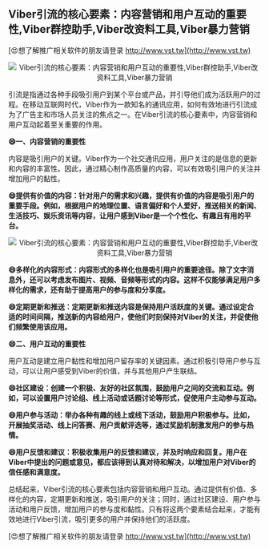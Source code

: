 ## **Viber引流的核心要素：内容营销和用户互动的重要性,Viber群控助手,Viber改资料工具,Viber暴力营销**

[😍想了解推广相关软件的朋友请登录 http://www.vst.tw](http://www.vst.tw)

 <center><img src="https://vst.tw/MP4/tuiguang/png/3.png" alt="Viber引流的核心要素：内容营销和用户互动的重要性,Viber群控助手,Viber改资料工具,Viber暴力营销"></center>

引流是指通过各种手段吸引用户到某个平台或产品，并引导他们成为活跃用户的过程。在移动互联网时代，Viber作为一款知名的通讯应用，如何有效地进行引流成为了广告主和市场人员关注的焦点之一。在Viber引流的核心要素中，内容营销和用户互动起着至关重要的作用。

**😄一、内容营销的重要性**

内容是吸引用户的关键。Viber作为一个社交通讯应用，用户关注的是信息的更新和内容的丰富性。因此，通过精心制作高质量的内容，可以有效吸引用户的关注并增加用户的黏性。

**😄提供有价值的内容：针对用户的需求和兴趣，提供有价值的内容是吸引用户的重要手段。例如，根据用户的地理位置、语言偏好和个人爱好，推送相关的新闻、生活技巧、娱乐资讯等内容，让用户感到Viber是一个个性化、有趣且有用的平台。**

 <center><img src="https://vst.tw/MP4/tuiguang/png/0.png" alt="Viber引流的核心要素：内容营销和用户互动的重要性,Viber群控助手,Viber改资料工具,Viber暴力营销"></center>

**😄多样化的内容形式：内容形式的多样化也是吸引用户的重要途径。除了文字消息外，还可以考虑发布图片、视频、音频等形式的内容。这样不仅能够满足用户多样化的需求，还有助于提高用户的参与度和分享度。**

**😄定期更新和推送：定期更新和推送内容是保持用户活跃度的关键。通过设定合适的时间间隔，推送新的内容给用户，使他们时刻保持对Viber的关注，并促使他们频繁使用该应用。**

**😄二、用户互动的重要性**

用户互动是建立用户黏性和增加用户留存率的关键因素。通过积极引导用户参与互动，可以让用户感受到Viber的价值，并与其他用户产生联结。

**😄社区建设：创建一个积极、友好的社区氛围，鼓励用户之间的交流和互动。例如，可以设置用户讨论组、线上活动或话题讨论等形式，促使用户主动参与互动。**

**😄用户参与活动：举办各种有趣的线上或线下活动，鼓励用户积极参与。比如，开展抽奖活动、线上问答赛、用户贡献评选等，通过奖励机制激发用户的参与热情。**

**😄用户反馈和建议：积极收集用户的反馈和建议，并及时响应和回复。用户在Viber中提出的问题或意见，都应该得到认真对待和解决，以增加用户对Viber的信任感和满意度。**

总结起来，Viber引流的核心要素包括内容营销和用户互动。通过提供有价值、多样化的内容，定期更新和推送，吸引用户的关注；同时，通过社区建设、用户参与活动和用户反馈，增加用户的参与度和黏性。只有将这两个要素结合起来，才能有效地进行Viber引流，吸引更多的用户并保持他们的活跃度。

[😍想了解推广相关软件的朋友请登录 http://www.vst.tw](http://www.vst.tw)



